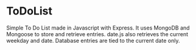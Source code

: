 # ToDoList
Simple To Do List made in Javascript with Express. It uses MongoDB and Mongoose to store and retrieve entries. date.js also retrieves the current weekday and date. 
Database entries are tied to the current date only.
